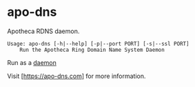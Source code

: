# apo-dns

Apotheca RDNS daemon.

    Usage: apo-dns [-h|--help] [-p|--port PORT] [-s|--ssl PORT]
        Run the Apotheca Ring Domain Name System Daemon
        
Run as a [daemon][1]

Visit [https://apo-dns.com] for more information.

[1]: https://www.digitalocean.com/community/tutorials/how-to-configure-a-linux-service-to-start-automatically-after-a-crash-or-reboot-part-1-practical-examples
